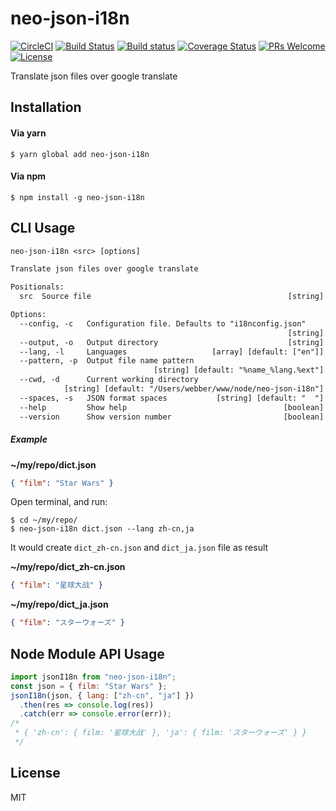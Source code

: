 # neo-json-i18n

[![CircleCI](https://circleci.com/gh/Cap32/neo-json-i18n.svg?style=shield)](https://circleci.com/gh/Cap32/neo-json-i18n)
[![Build Status](https://travis-ci.org/Cap32/neo-json-i18n.svg?branch=master)](https://travis-ci.org/Cap32/neo-json-i18n)
[![Build status](https://ci.appveyor.com/api/projects/status/itq4dp7186526wcl?svg=true)](https://ci.appveyor.com/project/Cap32/neo-json-i18n)
[![Coverage Status](https://coveralls.io/repos/github/Cap32/neo-json-i18n/badge.svg?branch=master)](https://coveralls.io/github/Cap32/neo-json-i18n?branch=master)
[![PRs Welcome](https://img.shields.io/badge/PRs-welcome-brightgreen.svg)](http://makeapullrequest.com)
[![License](https://img.shields.io/badge/license-MIT_License-blue.svg?style=flat)](https://github.com/Cap32/neo-json-i18n/blob/master/LICENSE.md)

Translate json files over google translate

## Installation

#### Via yarn

```shell
$ yarn global add neo-json-i18n
```

#### Via npm

```shell
$ npm install -g neo-json-i18n
```

## CLI Usage

```txt
neo-json-i18n <src> [options]

Translate json files over google translate

Positionals:
  src  Source file                                            [string]

Options:
  --config, -c   Configuration file. Defaults to "i18nconfig.json"
                                                              [string]
  --output, -o   Output directory                             [string]
  --lang, -l     Languages                   [array] [default: ["en"]]
  --pattern, -p  Output file name pattern
                                [string] [default: "%name_%lang.%ext"]
  --cwd, -d      Current working directory
            [string] [default: "/Users/webber/www/node/neo-json-i18n"]
  --spaces, -s   JSON format spaces           [string] [default: "  "]
  --help         Show help                                   [boolean]
  --version      Show version number                         [boolean]
```

##### Example

**~/my/repo/dict.json**

```json
{ "film": "Star Wars" }
```

Open terminal, and run:

```shell
$ cd ~/my/repo/
$ neo-json-i18n dict.json --lang zh-cn,ja
```

It would create `dict_zh-cn.json` and `dict_ja.json` file as result

**~/my/repo/dict_zh-cn.json**

```json
{ "film": "星球大战" }
```

**~/my/repo/dict_ja.json**

```json
{ "film": "スターウォーズ" }
```

## Node Module API Usage

```js
import jsonI18n from "neo-json-i18n";
const json = { film: "Star Wars" };
jsonI18n(json, { lang: ["zh-cn", "ja"] })
  .then(res => console.log(res))
  .catch(err => console.error(err));
/*
 * { 'zh-cn': { film: '星球大战' }, 'ja': { film: 'スターウォーズ' } }
 */
```

## License

MIT

